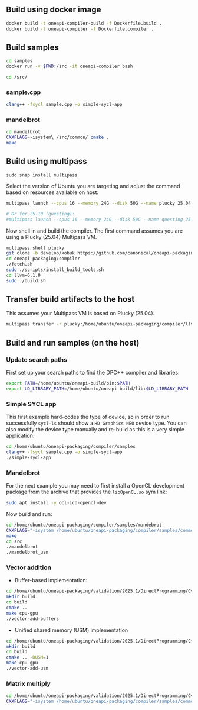 Build using docker image
---

```bash
docker build -t oneapi-compiler-build -f Dockerfile.build .
docker build -t oneapi-compiler -f Dockerfile.compiler .
```

Build samples
---

```bash
cd samples
docker run -v $PWD:/src -it oneapi-compiler bash

cd /src/
```

### sample.cpp
```bash
clang++ -fsycl sample.cpp -o simple-sycl-app
```

### mandelbrot
```bash
cd mandelbrot
CXXFLAGS=-isystem\ /src/common/ cmake .
make
```

Build using multipass
---

```
sudo snap install multipass
```

Select the version of Ubuntu you are targeting and adjust the command based on resources available on host:

```bash
multipass launch --cpus 16 --memory 24G --disk 50G --name plucky 25.04

# Or for 25.10 (questing):
#multipass launch --cpus 16 --memory 24G --disk 50G --name questing 25.10
```

Now shell in and build the compiler. The first command assumes you are using a Plucky (25.04) Multipass VM.

```bash
multipass shell plucky
git clone -b develop/kobuk https://github.com/canonical/oneapi-packaging.git
cd oneapi-packaging/compiler
./fetch.sh
sudo ./scripts/install_build_tools.sh
cd llvm-6.1.0
sudo ./build.sh
```

## Transfer build artifacts to the host

This assumes your Multipass VM is based on Plucky (25.04).

```bash
multipass transfer -r plucky:/home/ubuntu/oneapi-packaging/compiler/llvm-6.1.0/build /home/ubuntu/oneapi-build
```

## Build and run samples (on the host)

### Update search paths

First set up your search paths to find the DPC++ compiler and libraries:

```bash
export PATH=/home/ubuntu/oneapi-build/bin:$PATH
export LD_LIBRARY_PATH=/home/ubuntu/oneapi-build/lib:$LD_LIBRARY_PATH
```

### Simple SYCL app

This first example hard-codes the type of device, so in order to run successfully `sycl-ls` should show a `HD Graphics NEO` device type. You can also modify the device type manually and re-build as this is a very simple application.

```bash
cd /home/ubuntu/oneapi-packaging/compiler/samples
clang++ -fsycl sample.cpp -o simple-sycl-app
./simple-sycl-app
```

### Mandelbrot

For the next example you may need to first install a OpenCL development package from the archive that provides the `libOpenCL.so` sym link:

```bash
sudo apt install -y ocl-icd-opencl-dev
```

Now build and run:

```bash
cd /home/ubuntu/oneapi-packaging/compiler/samples/mandebrot
CXXFLAGS="-isystem /home/ubuntu/oneapi-packaging/compiler/samples/common" cmake .
make
cd src
./mandelbrot
./mandelbrot_usm
```

### Vector addition

* Buffer-based implementation:

```bash
cd /home/ubuntu/oneapi-packaging/validation/2025.1/DirectProgramming/C++SYCL/DenseLinearAlgebra/vector-add
mkdir build
cd build
cmake ..
make cpu-gpu
./vector-add-buffers
```

* Unified shared memory (USM) implementation

```bash
cd /home/ubuntu/oneapi-packaging/validation/2025.1/DirectProgramming/C++SYCL/DenseLinearAlgebra/vector-add
mkdir build
cd build
cmake .. -DUSM=1
make cpu-gpu
./vector-add-usm
```

### Matrix multiply

```bash
cd /home/ubuntu/oneapi-packaging/validation/2025.1/DirectProgramming/C++SYCL/DenseLinearAlgebra/matrix_mul
CXXFLAGS="-isystem /home/ubuntu/oneapi-packaging/compiler/samples/common" make all
```
